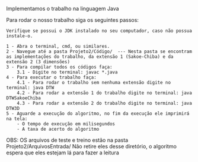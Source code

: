 Implementamos o trabalho na linguagem Java

Para rodar o nosso trabalho siga os seguintes passos:
	
	Verifique se possui o JDK instalado no seu computador, caso não possua instale-o.

	1 - Abra o terminal, cmd, ou similares.
	2 - Navegue até a pasta Projeto2/Código/  --- Nesta pasta se encontram as implementações do trabalho, da extensão 1 (Sakoe-Chiba) e da extensão 2 (3 dimensões) 
	3 - Para compilar todos os códigos faça:
		3.1 - Digite no terminal: javac *.java
	4 - Para executar o trabalho faça:
		4.1 - Para rodar o trabalho sem nenhuma extensão digite no terminal: java DTW
		4.2 - Para rodar a extensão 1 do trabalho digite no terminal: java DTWSakoeChiba
		4.3 - Para rodar a extensão 2 do trabalho digite no terminal: java DTW3D
	5 - Aguarde a execução do algoritmo, no fim da execução ele imprimirá na tela:
		- O tempo de execução em milisegundos
		- A taxa de acerto do algoritmo

OBS: OS arquivos de teste e treino estão na pasta Projeto2/ArquivosEntrada/ 
	 Não retire eles desse diretório, o algoritmo espera que eles estejam lá 
	 para fazer a leitura